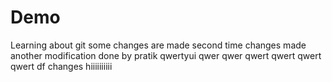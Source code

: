 # Demo
Learning about git
some changes are made
second time changes made
another modification done by pratik
qwertyui
qwer
qwer
qwert
qwert
qwert
qwert
df
changes
hiiiiiiiiii
